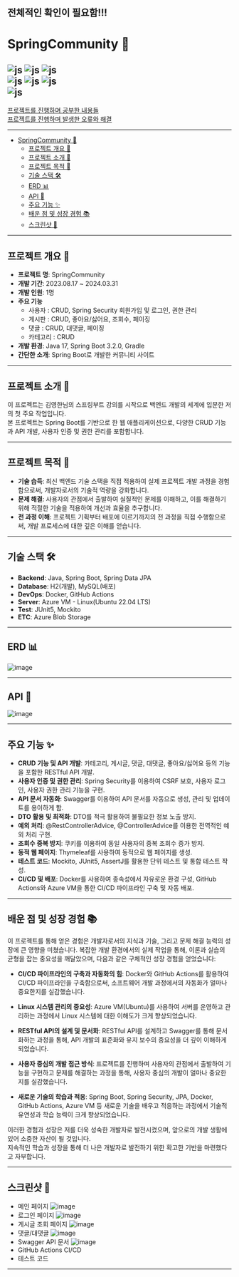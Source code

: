 ## 전체적인 확인이 필요함!!!

# SpringCommunity 🌱
![js](https://img.shields.io/badge/Java-ED8B00?style=for-the-badge&logo=openjdk&logoColor=white)
![js](https://img.shields.io/badge/Spring-6DB33F?style=for-the-badge&logo=spring&logoColor=white)
![js](https://img.shields.io/badge/Spring_Security-6DB33F?style=for-the-badge&logo=Spring-Security&logoColor=white)  
![js](https://img.shields.io/badge/docker-%230db7ed.svg?style=for-the-badge&logo=docker&logoColor=white)
![js](https://img.shields.io/badge/Microsoft_Azure-0089D6?style=for-the-badge&logo=microsoft-azure&logoColor=white)
![js](https://img.shields.io/badge/GitHub_Actions-2088FF?style=for-the-badge&logo=github-actions&logoColor=white)  
![js](https://img.shields.io/badge/MySQL-00000F?style=for-the-badge&logo=mysql&logoColor=white)
---
[프로젝트를 진행하며 공부한 내용들](study_notes.md)  
[프로젝트를 진행하며 발생한 오류와 해결](troubleshooting.md)

---

<!-- TOC -->
* [SpringCommunity 🌱](#springcommunity-)
  * [프로젝트 개요 🌱](#프로젝트-개요-)
  * [프로젝트 소개 📖](#프로젝트-소개-)
  * [프로젝트 목적 🎯](#프로젝트-목적-)
  * [기술 스택 🛠](#기술-스택-)
  * [ERD 📊](#erd-)
  * [API 📝](#api-)
  * [주요 기능 ✨](#주요-기능-)
  * [배운 점 및 성장 경험 📚](#배운-점-및-성장-경험-)
  * [스크린샷 📸](#스크린샷-)
<!-- TOC -->

---
## 프로젝트 개요 🌱
* **프로젝트 명**: SpringCommunity
* **개발 기간**: 2023.08.17 ~ 2024.03.31
* **개발 인원**: 1명
* **주요 기능**
  * 사용자 : CRUD, Spring Security 회원가입 및 로그인, 권한 관리
  * 게시판 : CRUD, 좋아요/싫어요, 조회수, 페이징
  * 댓글 : CRUD, 대댓글, 페이징
  * 카테고리 : CRUD
* **개발 환경**: Java 17, Spring Boot 3.2.0, Gradle
* **간단한 소개**: Spring Boot로 개발한 커뮤니티 사이트


---
## 프로젝트 소개 📖
이 프로젝트는 김영한님의 스프링부트 강의를 시작으로 백엔드 개발의 세계에 입문한 저의 첫 주요 작업입니다.  
본 프로젝트는 Spring Boot를 기반으로 한 웹 애플리케이션으로, 다양한 CRUD 기능과 API 개발, 사용자 인증 및 권한 관리를 포함합니다.

---
## 프로젝트 목적 🎯
- **기술 습득**: 최신 백엔드 기술 스택을 직접 적용하여 실제 프로젝트 개발 과정을 경험함으로써, 개발자로서의 기술적 역량을 강화합니다.
- **문제 해결**: 사용자의 관점에서 출발하여 실질적인 문제를 이해하고, 이를 해결하기 위해 적절한 기술을 적용하여 개선과 효율을 추구합니다.
- **전 과정 이해**: 프로젝트 기획부터 배포에 이르기까지의 전 과정을 직접 수행함으로써, 개발 프로세스에 대한 깊은 이해를 얻습니다.

---
## 기술 스택 🛠
- **Backend**: Java, Spring Boot, Spring Data JPA
- **Database**: H2(개발), MySQL(배포)
- **DevOps**: Docker, GitHub Actions
- **Server**: Azure VM - Linux(Ubuntu 22.04 LTS)
- **Test**: JUnit5, Mockito
- **ETC**: Azure Blob Storage

---
## ERD 📊
![image](https://github.com/JeongGiSeong/spring-community/assets/80134129/e4fda01c-c4aa-4087-8162-be43e914735a)

---
## API 📝
![image](https://github.com/JeongGiSeong/spring-community/assets/80134129/1c190ef3-fcc7-467d-b70d-aeef65994622)

---
## 주요 기능 ✨
* **CRUD 기능 및 API 개발**: 카테고리, 게시글, 댓글, 대댓글, 좋아요/싫어요 등의 기능을 포함한 RESTful API 개발.
* **사용자 인증 및 권한 관리**: Spring Security를 이용하여 CSRF 보호, 사용자 로그인, 사용자 권한 관리 기능을 구현.
* **API 문서 자동화**: Swagger를 이용하여 API 문서를 자동으로 생성, 관리 및 업데이트를 용이하게 함.
* **DTO 활용 및 최적화**: DTO를 적극 활용하여 불필요한 정보 노출 방지.
* **예외 처리**: @RestControllerAdvice, @ControllerAdvice를 이용한 전역적인 예외 처리 구현.
* **조회수 중복 방지**: 쿠키를 이용하여 동일 사용자의 중복 조회수 증가 방지.
* **동적 웹 페이지**: Thymeleaf를 사용하여 동적으로 웹 페이지를 생성.
* **테스트 코드**: Mockito, JUnit5, AssertJ를 활용한 단위 테스트 및 통합 테스트 작성.
* **CI/CD 및 배포**: Docker를 사용하여 종속성에서 자유로운 환경 구성, GitHub Actions와 Azure VM을 통한 CI/CD 파이프라인 구축 및 자동 배포.

---
## 배운 점 및 성장 경험 📚
이 프로젝트를 통해 얻은 경험은 개발자로서의 지식과 기술, 그리고 문제 해결 능력의 성장에 큰 영향을 미쳤습니다. 복잡한 개발 환경에서의 실제 작업을 통해, 이론과 실습의 균형을 잡는 중요성을 깨달았으며, 다음과 같은 구체적인 성장 경험을 얻었습니다:

- **CI/CD 파이프라인의 구축과 자동화의 힘**: Docker와 GitHub Actions를 활용하여 CI/CD 파이프라인을 구축함으로써, 소프트웨어 개발 과정에서의 자동화가 얼마나 중요한지를 실감했습니다.

- **Linux 시스템 관리의 중요성**: Azure VM(Ubuntu)를 사용하여 서버를 운영하고 관리하는 과정에서 Linux 시스템에 대한 이해도가 크게 향상되었습니다.

- **RESTful API의 설계 및 문서화**: RESTful API를 설계하고 Swagger를 통해 문서화하는 과정을 통해, API 개발의 표준화와 유지 보수의 중요성을 더 깊이 이해하게 되었습니다.

- **사용자 중심의 개발 접근 방식**: 프로젝트를 진행하며 사용자의 관점에서 출발하여 기능을 구현하고 문제를 해결하는 과정을 통해, 사용자 중심의 개발이 얼마나 중요한지를 실감했습니다.

- **새로운 기술의 학습과 적응**: Spring Boot, Spring Security, JPA, Docker, GitHub Actions, Azure VM 등 새로운 기술을 배우고 적응하는 과정에서 기술적 유연성과 학습 능력이 크게 향상되었습니다.

이러한 경험과 성장은 저를 더욱 성숙한 개발자로 발전시켰으며, 앞으로의 개발 생활에 있어 소중한 자산이 될 것입니다.  
지속적인 학습과 성장을 통해 더 나은 개발자로 발전하기 위한 확고한 기반을 마련했다고 자부합니다.

---
## 스크린샷 📸
- 메인 페이지  ![image](https://github.com/JungKiSung1012/spring-community/assets/80134129/5ff50bff-2a6b-41b7-94f2-13efe79918ee)
- 로그인 페이지  ![image](https://github.com/JungKiSung1012/spring-community/assets/80134129/5c9013ab-5220-4be2-a286-24791523128a)
- 게시글 조회 페이지  ![image](https://github.com/JungKiSung1012/spring-community/assets/80134129/cafbfd6e-1a00-4261-9fc3-454346a4da6e)
- 댓글/대댓글 ![image](https://github.com/JungKiSung1012/spring-community/assets/80134129/a0338e0a-862b-4bb9-bc44-1221af3477ce)
- Swagger API 문서 ![image](https://github.com/JungKiSung1012/spring-community/assets/80134129/b4a4e232-1a21-4ebc-84db-7be1210629d5)
- GitHub Actions CI/CD
- 테스트 코드
---

